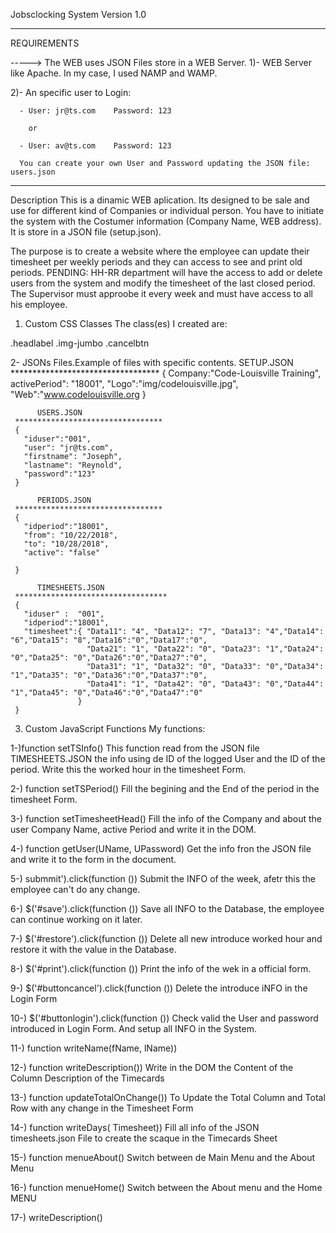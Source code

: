 Jobsclocking System Version 1.0

**************************************************************************************
REQUIREMENTS

 -----> The WEB uses JSON Files store in a WEB Server.
  1)- WEB Server like Apache. In my case, I used NAMP and WAMP.
  
  2)- An specific user to Login:
  
      - User: jr@ts.com    Password: 123
	  
	    or
		
	  - User: av@ts.com    Password: 123
	  
	  You can create your own User and Password updating the JSON file:  users.json	  
*****************************************************************************************
Description
This is a dinamic WEB aplication. Its designed to be sale and use for different kind of Companies or individual person.
You have to initiate the system  with the Costumer information (Company Name, WEB address). It is store in a JSON file (setup.json).

The purpose is to create a website where the employee can update their timesheet per weekly periods and they can access to see and print old periods.
PENDING: HH-RR department will have the access to add or delete users from the system and modify the timesheet of the last closed period.
         The Supervisor must approobe it every week and must have access to all his employee.
		 

1. Custom CSS Classes
   The class(es) I created are:

  .headlabel 
  .img-jumbo
  .cancelbtn
  
2- JSONs Files.Example of files with specific contents.
           SETUP.JSON
	**********************************
     { 
	   Company:"Code-Louisville Training",
       activePeriod": "18001",
       "Logo":"img/codelouisville.jpg",
       "Web":"www.codelouisville.org
	 }
	 
	      USERS.JSON
	 *********************************
	 {
       "iduser":"001",
       "user": "jr@ts.com",
       "firstname": "Joseph",
       "lastname": "Reynold",
       "password":"123"
     }
	 
	      PERIODS.JSON
	 *********************************
	 {
       "idperiod":"18001",
       "from": "10/22/2018",
       "to": "10/28/2018",
       "active": "false"

     }
	 
	      TIMESHEETS.JSON
	 **********************************
	 {
       "iduser" :  "001",
       "idperiod":"18001",
       "timesheet":{ "Data11": "4", "Data12": "7", "Data13": "4","Data14": "6","Data15": "8","Data16":"0","Data17":"0",
                     "Data21": "1", "Data22": "0", "Data23": "1","Data24": "0","Data25": "0","Data26":"0","Data27":"0",
                     "Data31": "1", "Data32": "0", "Data33": "0","Data34": "1","Data35": "0","Data36":"0","Data37":"0",
                     "Data41": "1", "Data42": "0", "Data43": "0","Data44": "1","Data45": "0","Data46":"0","Data47":"0"
                   }
     }
    
3. Custom JavaScript Functions
   My functions:
   
  1-)function setTSInfo()
	 This function read from the JSON file TIMESHEETS.JSON the info using de ID of the logged User and the ID of the period.
     Write this the worked hour in the timesheet Form.
 
  2-) function setTSPeriod()
      Fill the begining and the End of the period in the timesheet Form.

  3-) function setTimesheetHead()
      Fill the info of the Company and about the user Company Name, active Period and write it in the DOM.

  4-) function getUser(UName, UPassword)
	  Get the info fron the JSON file and write it to the form in the document.
	
  5-) submmit').click(function ())
      Submit the INFO of the week, afetr this the employee can't do any change.
  
  6-) $('#save').click(function ())
      Save all INFO to the Database, the employee can continue working on it later.
  
  7-) $('#restore').click(function ())
      Delete all new introduce worked hour and restore it with the value in the Database.
 
  8-) $('#print').click(function ())
      Print the info of the wek in a  official form.
 
  9-) $('#buttoncancel').click(function ())
      Delete the introduce iNFO in the Login Form
 
 10-) $('#buttonlogin').click(function ())
      Check valid the User and password introduced in Login Form. And setup all INFO in the System.
 
 11-) function writeName(fName, lName)) 

 12-) function writeDescription())
      Write in the DOM the Content of the Column Description of the Timecards

 13-) function updateTotalOnChange())
      To Update the Total Column and Total Row with any change in the Timesheet Form

 14-) function writeDays( Timesheet))
      Fill all info of the JSON timesheets.json File to create the scaque in the Timecards Sheet

 15-) function menueAbout() 
      Switch between de Main Menu and the About Menu

 16-) function menueHome() 
      Switch between the About menu and the  Home MENU

 17-) writeDescription()

